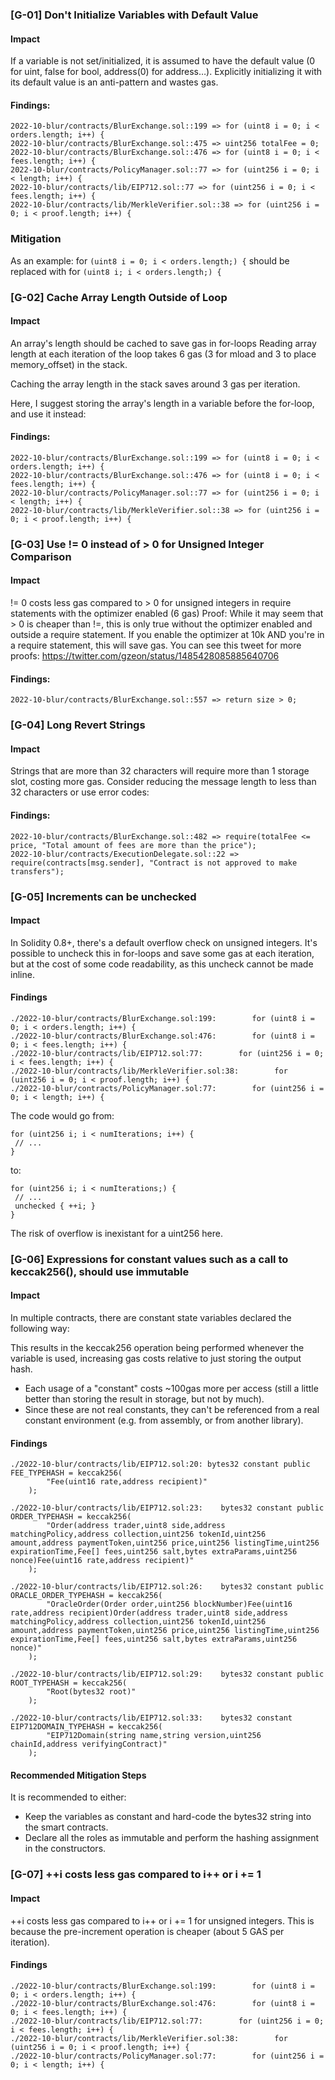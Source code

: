  ### [G-01] Don't Initialize Variables with Default Value

#### Impact
If a variable is not set/initialized, it is assumed to have the default value (0 for uint, false for bool, address(0) for address…). Explicitly initializing it with its default value is an anti-pattern and wastes gas.

#### Findings:
```
2022-10-blur/contracts/BlurExchange.sol::199 => for (uint8 i = 0; i < orders.length; i++) {
2022-10-blur/contracts/BlurExchange.sol::475 => uint256 totalFee = 0;
2022-10-blur/contracts/BlurExchange.sol::476 => for (uint8 i = 0; i < fees.length; i++) {
2022-10-blur/contracts/PolicyManager.sol::77 => for (uint256 i = 0; i < length; i++) {
2022-10-blur/contracts/lib/EIP712.sol::77 => for (uint256 i = 0; i < fees.length; i++) {
2022-10-blur/contracts/lib/MerkleVerifier.sol::38 => for (uint256 i = 0; i < proof.length; i++) {
```
### Mitigation
As an example: for `(uint8 i = 0; i < orders.length;) {` should be replaced with for `(uint8 i; i < orders.length;) {`

 ### [G-02] Cache Array Length Outside of Loop

#### Impact
An array's length should be cached to save gas in for-loops
Reading array length at each iteration of the loop takes 6 gas (3 for mload and 3 to place memory_offset) in the stack.

Caching the array length in the stack saves around 3 gas per iteration.

Here, I suggest storing the array's length in a variable before the for-loop, and use it instead:

#### Findings:
```
2022-10-blur/contracts/BlurExchange.sol::199 => for (uint8 i = 0; i < orders.length; i++) {
2022-10-blur/contracts/BlurExchange.sol::476 => for (uint8 i = 0; i < fees.length; i++) {
2022-10-blur/contracts/PolicyManager.sol::77 => for (uint256 i = 0; i < length; i++) {
2022-10-blur/contracts/lib/MerkleVerifier.sol::38 => for (uint256 i = 0; i < proof.length; i++) {
```


 ### [G-03] Use != 0 instead of > 0 for Unsigned Integer Comparison

#### Impact
!= 0 costs less gas compared to > 0 for unsigned integers in require statements with the optimizer enabled (6 gas)
Proof: While it may seem that > 0 is cheaper than !=, this is only true without the optimizer enabled and outside a require statement. If you enable the optimizer at 10k AND you're in a require statement, this will save gas. You can see this tweet for more proofs: https://twitter.com/gzeon/status/1485428085885640706

#### Findings:
```
2022-10-blur/contracts/BlurExchange.sol::557 => return size > 0;
```



 ### [G-04] Long Revert Strings

#### Impact
Strings that are more than 32 characters will require more than 1 storage slot, costing more gas. Consider reducing the message length to less than 32 characters or use error codes:

#### Findings:
```
2022-10-blur/contracts/BlurExchange.sol::482 => require(totalFee <= price, "Total amount of fees are more than the price");
2022-10-blur/contracts/ExecutionDelegate.sol::22 => require(contracts[msg.sender], "Contract is not approved to make transfers");
```

### [G-05] Increments can be unchecked

#### Impact
In Solidity 0.8+, there's a default overflow check on unsigned integers. It's possible to uncheck this in for-loops and save some gas at each iteration, but at the cost of some code readability, as this uncheck cannot be made inline.

#### Findings
```
./2022-10-blur/contracts/BlurExchange.sol:199:        for (uint8 i = 0; i < orders.length; i++) {
./2022-10-blur/contracts/BlurExchange.sol:476:        for (uint8 i = 0; i < fees.length; i++) {
./2022-10-blur/contracts/lib/EIP712.sol:77:        for (uint256 i = 0; i < fees.length; i++) {
./2022-10-blur/contracts/lib/MerkleVerifier.sol:38:        for (uint256 i = 0; i < proof.length; i++) {
./2022-10-blur/contracts/PolicyManager.sol:77:        for (uint256 i = 0; i < length; i++) {
```
The code would go from:
```
for (uint256 i; i < numIterations; i++) {  
 // ...  
}  
```
to:
```
for (uint256 i; i < numIterations;) {  
 // ...  
 unchecked { ++i; }  
}  
```
The risk of overflow is inexistant for a uint256 here.


### [G-06] Expressions for constant values such as a call to keccak256(), should use immutable 

#### Impact
In multiple contracts, there are constant state variables declared the following way:

This results in the keccak256 operation being performed whenever the variable is used, increasing gas costs relative to just storing the output hash.

- Each usage of a "constant" costs ~100gas more per access (still a little better than storing the result in storage, but not by much).
- Since these are not real constants, they can't be referenced from a real constant environment (e.g. from assembly, or from another library).

#### Findings
```
./2022-10-blur/contracts/lib/EIP712.sol:20: bytes32 constant public FEE_TYPEHASH = keccak256(
        "Fee(uint16 rate,address recipient)"
    );

./2022-10-blur/contracts/lib/EIP712.sol:23:    bytes32 constant public ORDER_TYPEHASH = keccak256(
        "Order(address trader,uint8 side,address matchingPolicy,address collection,uint256 tokenId,uint256 amount,address paymentToken,uint256 price,uint256 listingTime,uint256 expirationTime,Fee[] fees,uint256 salt,bytes extraParams,uint256 nonce)Fee(uint16 rate,address recipient)"
    );

./2022-10-blur/contracts/lib/EIP712.sol:26:    bytes32 constant public ORACLE_ORDER_TYPEHASH = keccak256(
        "OracleOrder(Order order,uint256 blockNumber)Fee(uint16 rate,address recipient)Order(address trader,uint8 side,address matchingPolicy,address collection,uint256 tokenId,uint256 amount,address paymentToken,uint256 price,uint256 listingTime,uint256 expirationTime,Fee[] fees,uint256 salt,bytes extraParams,uint256 nonce)"
    );

./2022-10-blur/contracts/lib/EIP712.sol:29:    bytes32 constant public ROOT_TYPEHASH = keccak256(
        "Root(bytes32 root)"
    );

./2022-10-blur/contracts/lib/EIP712.sol:33:    bytes32 constant EIP712DOMAIN_TYPEHASH = keccak256(
        "EIP712Domain(string name,string version,uint256 chainId,address verifyingContract)"
    );

```

#### Recommended Mitigation Steps
It is recommended to either:

- Keep the variables as constant and hard-code the bytes32 string into the smart contracts.
- Declare all the roles as immutable and perform the hashing assignment in the constructors.


### [G-07] ++i costs less gas compared to i++ or i += 1

#### Impact
++i costs less gas compared to i++ or i += 1 for unsigned integers. This is because the pre-increment operation is cheaper (about 5 GAS per iteration).


#### Findings
```
./2022-10-blur/contracts/BlurExchange.sol:199:        for (uint8 i = 0; i < orders.length; i++) {
./2022-10-blur/contracts/BlurExchange.sol:476:        for (uint8 i = 0; i < fees.length; i++) {
./2022-10-blur/contracts/lib/EIP712.sol:77:        for (uint256 i = 0; i < fees.length; i++) {
./2022-10-blur/contracts/lib/MerkleVerifier.sol:38:        for (uint256 i = 0; i < proof.length; i++) {
./2022-10-blur/contracts/PolicyManager.sol:77:        for (uint256 i = 0; i < length; i++) {
```
